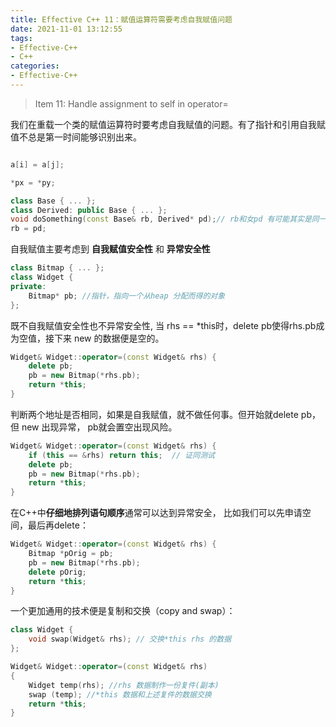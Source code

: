 ```yaml
---
title: Effective C++ 11：赋值运算符需要考虑自我赋值问题
date: 2021-11-01 13:12:55
tags:
- Effective-C++
- C++
categories:
- Effective-C++
---
```


> Item 11: Handle assignment to self in operator=

我们在重载一个类的赋值运算符时要考虑自我赋值的问题。有了指针和引用自我赋值不总是第一时间能够识别出来。

```c++

a[i] = a[j];

*px = *py;

class Base { ... };
class Derived: public Base { ... };
void doSomething(const Base& rb, Derived* pd);// rb和女pd 有可能其实是同一对象
rb = pd;
```

自我赋值主要考虑到 **自我赋值安全性** 和 **异常安全性**

```c++
class Bitmap { ... };
class Widget {
private:
    Bitmap* pb; //指针，指向一个从heap 分配而得的对象
};
```

既不自我赋值安全性也不异常安全性, 当 rhs == *this时，delete pb使得rhs.pb成为空值，接下来 new 的数据便是空的。

```c++
Widget& Widget::operator=(const Widget& rhs) {
    delete pb;
    pb = new Bitmap(*rhs.pb);
    return *this;
}
```

判断两个地址是否相同，如果是自我赋值，就不做任何事。但开始就delete pb， 但 new 出现异常， pb就会置空出现风险。  

```c++
Widget& Widget::operator=(const Widget& rhs) {
    if (this == &rhs) return this;  // 证同测试
    delete pb;
    pb = new Bitmap(*rhs.pb);
    return *this;
}
```

在C++中**仔细地排列语句顺序**通常可以达到异常安全， 比如我们可以先申请空间，最后再delete：

```c++
Widget& Widget::operator=(const Widget& rhs) {
    Bitmap *pOrig = pb;  
    pb = new Bitmap(*rhs.pb);
    delete pOrig;
    return *this;
}
```

一个更加通用的技术便是复制和交换（copy and swap）：

```c++
class Widget {
    void swap(Widget& rhs); // 交换*this rhs 的数据
};

Widget& Widget::operator=(const Widget& rhs)
{
    Widget temp(rhs); //rhs 数据制作一份复件(副本)
    swap (temp); //*this 数据和上述复件的数据交换
    return *this;
}
```